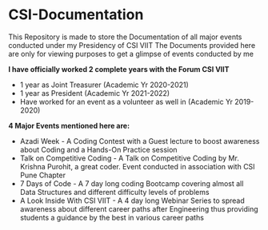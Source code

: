# CSI-Documentation

This Repository is made to store the Documentation of all major events conducted under my Presidency of CSI VIIT
The Documents provided here are only for viewing purposes to get a glimpse of events conducted by me


**I have officially worked 2 complete years with the Forum CSI VIIT**
* 1 year as Joint Treasurer (Academic Yr 2020-2021)
* 1 year as President (Academic Yr 2021-2022)
* Have worked for an event as a volunteer as well in (Academic Yr 2019-2020)


**4 Major Events mentioned here are:**
* Azadi Week - A Coding Contest with a Guest lecture to boost awareness about Coding and a Hands-On Practice session
* Talk on Competitive Coding - A Talk on Competitive Coding by Mr. Krishna Purohit, a great coder. Event conducted in association with CSI Pune Chapter
* 7 Days of Code - A 7 day long coding Bootcamp covering almost all Data Structures and different difficulty levels of problems
* A Look Inside With CSI VIIT - A 4 day long Webinar Series to spread awareness about different career paths after Engineering thus providing students a guidance by the best in various career paths

